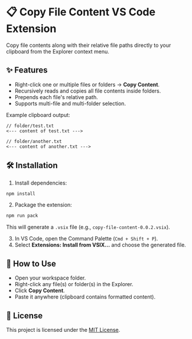 # 📋 Copy File Content VS Code Extension

Copy file contents along with their relative file paths directly to your clipboard from the Explorer context menu.

## ✨ Features

- Right-click one or multiple files or folders → **Copy Content**.
- Recursively reads and copies all file contents inside folders.
- Prepends each file's relative path.
- Supports multi-file and multi-folder selection.

Example clipboard output:

```
// folder/test.txt
<--- content of test.txt --->

// folder/another.txt
<--- content of another.txt --->
```

## 🛠 Installation

1. Install dependencies:

```bash
npm install
```

2. Package the extension:

```bash
npm run pack
```

This will generate a `.vsix` file (e.g., `copy-file-content-0.0.2.vsix`).

3. In VS Code, open the Command Palette (`Cmd + Shift + P`).
4. Select **Extensions: Install from VSIX...** and choose the generated file.

## 📂 How to Use

- Open your workspace folder.
- Right-click any file(s) or folder(s) in the Explorer.
- Click **Copy Content**.
- Paste it anywhere (clipboard contains formatted content).

## 📄 License

This project is licensed under the [MIT License](LICENSE).